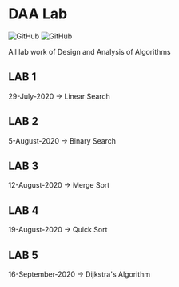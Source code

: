 # DAA Lab
![GitHub](https://img.shields.io/badge/License-MIT-Green.svg?style=for-the-badge)
![GitHub](https://img.shields.io/badge/Languages-Java%20%7C%20C%20%7C%20C%2B%2B%20%7C%20Swift-yellowgreen.svg?style=for-the-badge&logo=visual-studio-code)

All lab work of Design and Analysis of Algorithms

## LAB 1
29-July-2020 -> Linear Search <br />
## LAB 2
5-August-2020 -> Binary Search <br />
## LAB 3
12-August-2020 -> Merge Sort <br />
## LAB 4
19-August-2020 -> Quick Sort <br />
## LAB 5
16-September-2020 -> Dijkstra's Algorithm
